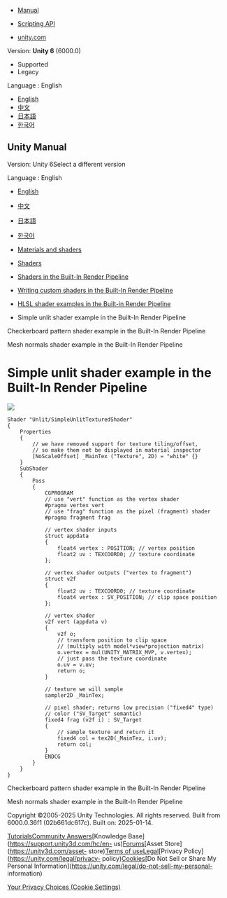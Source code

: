 [](https://docs.unity3d.com)

  * [Manual](../Manual/index.html)
  * [Scripting API](../ScriptReference/index.html)

  * [unity.com](https://unity.com/)

Version: **Unity 6** (6000.0)

  * Supported
  * Legacy

Language : English

  * [English](/Manual/built-in-shader-examples-unlit.html)
  * [中文](/cn/current/Manual/built-in-shader-examples-unlit.html)
  * [日本語](/ja/current/Manual/built-in-shader-examples-unlit.html)
  * [한국어](/kr/current/Manual/built-in-shader-examples-unlit.html)

[](https://docs.unity3d.com)

## Unity Manual

Version: Unity 6Select a different version

Language : English

  * [English](/Manual/built-in-shader-examples-unlit.html)
  * [中文](/cn/current/Manual/built-in-shader-examples-unlit.html)
  * [日本語](/ja/current/Manual/built-in-shader-examples-unlit.html)
  * [한국어](/kr/current/Manual/built-in-shader-examples-unlit.html)

  * [Materials and shaders](materials-and-shaders.html)
  * [Shaders](Shaders.html)
  * [Shaders in the Built-In Render Pipeline](shader-built-in-birp-landing.html)
  * [Writing custom shaders in the Built-In Render Pipeline](writing-shaders-birp.html)
  * [HLSL shader examples in the Built-in Render Pipeline](built-in-shader-examples.html)
  * Simple unlit shader example in the Built-In Render Pipeline

[](built-in-shader-examples-checkerboard.html)

Checkerboard pattern shader example in the Built-In Render Pipeline

[](built-in-shader-examples-mesh-normals.html)

Mesh normals shader example in the Built-In Render Pipeline

# Simple unlit shader example in the Built-In Render Pipeline

![](../uploads/SL/ExampleUnlitTextured.png)

    
    
    Shader "Unlit/SimpleUnlitTexturedShader"
    {
        Properties
        {
            // we have removed support for texture tiling/offset,
            // so make them not be displayed in material inspector
            [NoScaleOffset] _MainTex ("Texture", 2D) = "white" {}
        }
        SubShader
        {
            Pass
            {
                CGPROGRAM
                // use "vert" function as the vertex shader
                #pragma vertex vert
                // use "frag" function as the pixel (fragment) shader
                #pragma fragment frag
    
                // vertex shader inputs
                struct appdata
                {
                    float4 vertex : POSITION; // vertex position
                    float2 uv : TEXCOORD0; // texture coordinate
                };
    
                // vertex shader outputs ("vertex to fragment")
                struct v2f
                {
                    float2 uv : TEXCOORD0; // texture coordinate
                    float4 vertex : SV_POSITION; // clip space position
                };
    
                // vertex shader
                v2f vert (appdata v)
                {
                    v2f o;
                    // transform position to clip space
                    // (multiply with model*view*projection matrix)
                    o.vertex = mul(UNITY_MATRIX_MVP, v.vertex);
                    // just pass the texture coordinate
                    o.uv = v.uv;
                    return o;
                }
                
                // texture we will sample
                sampler2D _MainTex;
    
                // pixel shader; returns low precision ("fixed4" type)
                // color ("SV_Target" semantic)
                fixed4 frag (v2f i) : SV_Target
                {
                    // sample texture and return it
                    fixed4 col = tex2D(_MainTex, i.uv);
                    return col;
                }
                ENDCG
            }
        }
    }
    

[](built-in-shader-examples-checkerboard.html)

Checkerboard pattern shader example in the Built-In Render Pipeline

[](built-in-shader-examples-mesh-normals.html)

Mesh normals shader example in the Built-In Render Pipeline

Copyright ©2005-2025 Unity Technologies. All rights reserved. Built from
6000.0.36f1 (02b661dc617c). Built on: 2025-01-14.

[Tutorials](https://learn.unity.com/)[Community
Answers](https://answers.unity3d.com)[Knowledge
Base](https://support.unity3d.com/hc/en-
us)[Forums](https://forum.unity3d.com)[Asset Store](https://unity3d.com/asset-
store)[Terms of
use](https://docs.unity3d.com/Manual/TermsOfUse.html)[Legal](https://unity.com/legal)[Privacy
Policy](https://unity.com/legal/privacy-
policy)[Cookies](https://unity.com/legal/cookie-policy)[Do Not Sell or Share
My Personal Information](https://unity.com/legal/do-not-sell-my-personal-
information)

[Your Privacy Choices (Cookie Settings)](javascript:void\(0\);)

